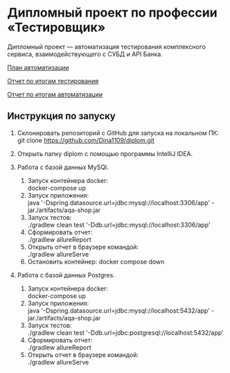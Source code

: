 # Дипломный проект по профессии «Тестировщик»

Дипломный проект — автоматизация тестирования комплексного сервиса, взаимодействующего с СУБД и API Банка.

[План автоматизации](docs/Plan.md)

[Отчет по итогам тестирования](docs/Report.md)

[Отчет по итогам автоматизации](docs/Summary.md)

## Инструкция по запуску

1. Склонировать репозиторий с GitHub для запуска на локальном ПК:
   git clone https://github.com/Dina1109/diplom.git

2. Открыть папку diplom с помощью программы IntelliJ IDEA.

3. Работа с базой данных MySQl.
   1) Запуск контейнера docker:  
      docker-compose up
   2) Запуск приложения:  
      java '-Dspring.datasource.url=jdbc:mysql://localhost:3306/app' -jar./artifacts/aqa-shop.jar
   3) Запуск тестов:  
      ./gradlew clean test '-Ddb.url=jdbc:mysql://localhost:3306/app'
   4) Сформировать отчет:  
      ./gradlew allureReport
   5) Открыть отчет в браузере командой:  
      ./gradlew allureServe
   6) Остановить контейнер:
      docker compose down

4. Работа с базой данных Postgres.
    1) Запуск контейнера docker:  
       docker-compose up
    2) Запуск приложения:  
       java '-Dspring.datasource.url=jdbc:mysql://localhost:5432/app' -jar./artifacts/aqa-shop.jar
    3) Запуск тестов:  
       ./gradlew clean test '-Ddb.url=jdbc:postgresql://localhost:5432/app'
    4) Сформировать отчет:  
       ./gradlew allureReport
    5) Открыть отчет в браузере командой:  
       ./gradlew allureServe

